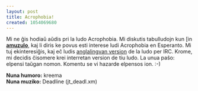 ```yaml
---
layout: post
title: Acrophobia!
created: 1054069680
---
```

Mi ne ĝis hodiaŭ aŭdis pri la ludo Acrophobia.  Mi diskutis tabulludojn kun <a href="https://www.livejournal.com/userinfo.bml?user=amuzulo"><img src="https://stat.livejournal.com/img/userinfo.gif" alt="[info]" width="17" height="17" style="vertical-align: bottom; border: 0;" /></a><a href="https://amuzulo.livejournal.com/"><b>amuzulo</b></a>, kaj li diris ke povus esti interese ludi Acrophobia en Esperanto.  Mi tuj ekinteresiĝis, kaj eĉ ludis [anglalingvan version](http://www.eingang.org/Games/acrosfaq.html) de la ludo per IRC.  Krome, mi decidis ĉisomere krei interretan version de tiu ludo.  La unua paŝo: elpensi taŭgan nomon.  Komentu se vi hazarde elpensos ion.  :-)

**Nuna humoro:** kreema  
**Nuna muziko:** Deadline (jt_deadl.xm)
